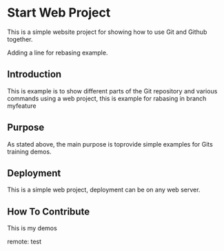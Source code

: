 # Start Web Project

This is a simple website project for showing how to use Git and Github together.

Adding a line for rebasing example.

## Introduction

This is example is to show different parts of the Git repository and various commands using a web project, this is example for rabasing in branch myfeature

## Purpose

As stated above, the main purpose is toprovide simple examples for Gits training demos.

## Deployment

This is a simple web project, deployment can be on any web server.

## How To Contribute

This is my demos

remote: test
